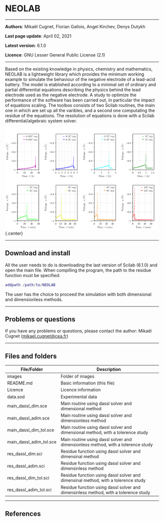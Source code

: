 # NEOLAB

---

**Authors**: Mikaël Cugnet, Florian Gallois, Angel Kirchev, Denys Dutykh

**Last page update**: April 02, 2021

**Latest version**: 6.1.0

**Licence**: GNU Lesser General Public License (2.1)

---

Based on the existing knowledge in physics, chemistry and mathematics, 
NEOLAB is a lightweight library which provides the minimum working example to simulate the behaviour of the negative electrode of a lead-acid battery.
The model is etablished according to a minimal set of ordinary and partial differential equations describing the physics 
behind the lead electrode used as the negative electrode. A study to optimize the performance of the software has been carried out, in particular the impact 
of equations scaling. 
The toolbox consists of two Scilab routines, the main one in which are set up all the varibles, and a second one computating the residue of the equations.
The resolution of equations is done with a Scilab differential/algebraic system solver.

![Illustration](images/Uneg_wrt_t.png) {.center}


---

## Download and install
All the user needs to do is downloading the last version of Scilab (6.1.0) and open the main file. When compilling the program, 
the path to the residue function must be specified:  
```matlab
addpath /path/to/NEOLAB
``` 

The user has the choice to proceed the simulation with both dimensional and dimensionless methods.

---

## Problems or questions
If you have any problems or questions, please contact the author: Mikaël Cugnet (mikael.cugnet@cea.fr)

---

## Files and folders
| File/Folder | Description |
|----------|-------------|
| images  |  Folder of images |
| README.md  |  Basic information (this file) |
| Licence  |  Licence information |
| data.sod  |  Experimental data |
| main_dassl_dim.sce  |  Main routine using dassl solver and dimensional method |
| main_dassl_adim.sce  |  Main routine using dassl solver and dimensionless method |
| main_dassl_dim_tol.sce  |  Main routine using dassl solver and dimensional method, with a tolerence study |
| main_dassl_adim_tol.sce  |  Main routine using dassl solver and dimensionless method, with a tolerence study |
| res_dassl_dim.sci  |  Residue function using dassl solver and dimensinal method |
| res_dassl_adim.sci  |  Residue function using dassl solver and dimensinless method |
| res_dassl_dim_tol.sci  |  Residue function using dassl solver and dimensinal method, with a tolerence study |
| res_dassl_adim_tol.sci  |  Residue function using dassl solver and dimensinless method, with a tolerence study |


---

## References
